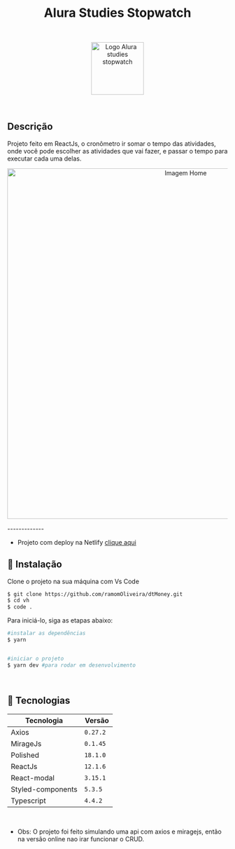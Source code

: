 <h1 align="center">Alura Studies Stopwatch</h1>

<br />

<p align="center">
  <img alt="Logo Alura studies stopwatch" src="github/logo.svg" width="120px">
</p>

<br />

## Descrição

Projeto feito em ReactJs, o cronômetro ir somar o tempo das atividades, onde você pode escolher as atividades que vai fazer, e passar o tempo para executar cada uma delas.

<p align="center">
  <img alt="Imagem Home" src="github/dtmoney01.png" width="800px">
</p>

<p>-------------</p>


  - Projeto com deploy na Netlify [clique aqui](https://glittery-bunny-77da3e.netlify.app/)

## 🚀 Instalação

Clone o projeto na sua máquina com Vs Code

```bash
$ git clone https://github.com/ramomOliveira/dtMoney.git
$ cd vh
$ code .
```


Para iniciá-lo, siga as etapas abaixo:

```bash
#instalar as dependências
$ yarn 


#iniciar o projeto
$ yarn dev #para rodar em desenvolvimento
```

</br>

## 🧪 Tecnologias

| Tecnologia            | Versão            |
| --------------------- | ----------------- |
| Axios                 | `0.27.2`          |
| MirageJs              | `0.1.45`          |
| Polished              | `18.1.0`          |
| ReactJs               | `12.1.6 `         |
| React-modal           | `3.15.1`          |
| Styled-components     | `5.3.5`           |
| Typescript            | `4.4.2`           |

<br />



- Obs: O projeto foi feito simulando uma api com axios e miragejs, então na versão online nao irar funcionar o CRUD.